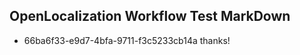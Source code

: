 ## OpenLocalization Workflow Test MarkDown
* 66ba6f33-e9d7-4bfa-9711-f3c5233cb14a 
thanks!<!--HONumber=Mar16_HO2-->
